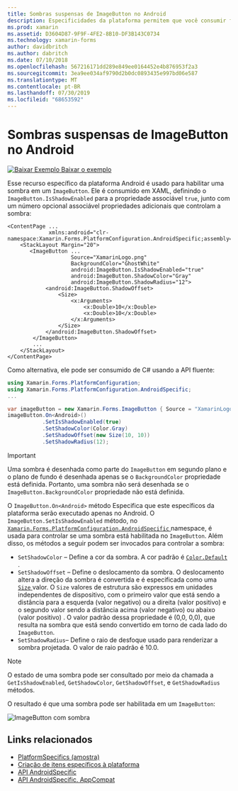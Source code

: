 ```yaml
---
title: Sombras suspensas de ImageButton no Android
description: Especificidades da plataforma permitem que você consumir funcionalidade só está disponível em uma plataforma específica, sem implementar renderizadores personalizados ou efeitos. Este artigo explica como consumir a plataforma Android específica que habilita uma sombra em um ImageButton.
ms.prod: xamarin
ms.assetid: D3604D87-9F9F-4FE2-8B10-DF3B143C0734
ms.technology: xamarin-forms
author: davidbritch
ms.author: dabritch
ms.date: 07/10/2018
ms.openlocfilehash: 567216171dd289e849ee0164452e4b876953f2a3
ms.sourcegitcommit: 3ea9ee034af9790d2b0dc0893435e997bd06e587
ms.translationtype: MT
ms.contentlocale: pt-BR
ms.lasthandoff: 07/30/2019
ms.locfileid: "68653592"
---
```

# <a name="imagebutton-drop-shadows-on-android"></a>Sombras suspensas de ImageButton no Android

[![Baixar Exemplo](~/media/shared/download.png) Baixar o exemplo](https://docs.microsoft.com/samples/xamarin/xamarin-forms-samples/userinterface-platformspecifics)

Esse recurso específico da plataforma Android é usado para habilitar uma sombra em um `ImageButton`. Ele é consumido em XAML, definindo o `ImageButton.IsShadowEnabled` para a propriedade associável `true`, junto com um número opcional associável propriedades adicionais que controlam a sombra:

```xaml
<ContentPage ...
             xmlns:android="clr-namespace:Xamarin.Forms.PlatformConfiguration.AndroidSpecific;assembly=Xamarin.Forms.Core">
    <StackLayout Margin="20">
       <ImageButton ...
                    Source="XamarinLogo.png"
                    BackgroundColor="GhostWhite"
                    android:ImageButton.IsShadowEnabled="true"
                    android:ImageButton.ShadowColor="Gray"
                    android:ImageButton.ShadowRadius="12">
            <android:ImageButton.ShadowOffset>
                <Size>
                    <x:Arguments>
                        <x:Double>10</x:Double>
                        <x:Double>10</x:Double>
                    </x:Arguments>
                </Size>
            </android:ImageButton.ShadowOffset>
        </ImageButton>
        ...
    </StackLayout>
</ContentPage>
```

Como alternativa, ele pode ser consumido de C# usando a API fluente:

```csharp
using Xamarin.Forms.PlatformConfiguration;
using Xamarin.Forms.PlatformConfiguration.AndroidSpecific;
...

var imageButton = new Xamarin.Forms.ImageButton { Source = "XamarinLogo.png", BackgroundColor = Color.GhostWhite, ... };
imageButton.On<Android>()
           .SetIsShadowEnabled(true)
           .SetShadowColor(Color.Gray)
           .SetShadowOffset(new Size(10, 10))
           .SetShadowRadius(12);
```

> [!IMPORTANT]
> Uma sombra é desenhada como parte do `ImageButton` em segundo plano e o plano de fundo é desenhada apenas se o `BackgroundColor` propriedade está definida. Portanto, uma sombra não será desenhada se o `ImageButton.BackgroundColor` propriedade não está definida.

O `ImageButton.On<Android>` método Especifica que este específicos da plataforma serão executado apenas no Android. O `ImageButton.SetIsShadowEnabled` método, no [ `Xamarin.Forms.PlatformConfiguration.AndroidSpecific` ](xref:Xamarin.Forms.PlatformConfiguration.AndroidSpecific) namespace, é usada para controlar se uma sombra está habilitada no `ImageButton`. Além disso, os métodos a seguir podem ser invocados para controlar a sombra:

- `SetShadowColor` – Define a cor da sombra. A cor padrão é [ `Color.Default` ](xref:Xamarin.Forms.Color.Default*).
- `SetShadowOffset` – Define o deslocamento da sombra. O deslocamento altera a direção da sombra é convertida e é especificada como uma [ `Size` ](xref:Xamarin.Forms.Size) valor. O `Size` valores de estrutura são expressos em unidades independentes de dispositivo, com o primeiro valor que está sendo a distância para a esquerda (valor negativo) ou a direita (valor positivo) e o segundo valor sendo a distância acima (valor negativo) ou abaixo (valor positivo) . O valor padrão dessa propriedade é (0,0, 0,0), que resulta na sombra que está sendo convertido em torno de cada lado do `ImageButton`.
- `SetShadowRadius`– Define o raio de desfoque usado para renderizar a sombra projetada. O valor de raio padrão é 10.0.

> [!NOTE]
> O estado de uma sombra pode ser consultado por meio da chamada a `GetIsShadowEnabled`, `GetShadowColor`, `GetShadowOffset`, e `GetShadowRadius` métodos.

O resultado é que uma sombra pode ser habilitada em um `ImageButton`:

![](imagebutton-drop-shadow-images/imagebutton-drop-shadow.png "ImageButton com sombra")

## <a name="related-links"></a>Links relacionados

- [PlatformSpecifics (amostra)](https://docs.microsoft.com/samples/xamarin/xamarin-forms-samples/userinterface-platformspecifics)
- [Criação de itens específicos à plataforma](~/xamarin-forms/platform/platform-specifics/index.md#creating-platform-specifics)
- [API AndroidSpecific](xref:Xamarin.Forms.PlatformConfiguration.AndroidSpecific)
- [API AndroidSpecific. AppCompat](xref:Xamarin.Forms.PlatformConfiguration.AndroidSpecific.AppCompat)
